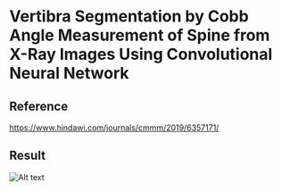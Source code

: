 # Vertibra Segmentation by Cobb Angle Measurement of Spine from X-Ray Images Using Convolutional Neural Network
## Reference
https://www.hindawi.com/journals/cmmm/2019/6357171/

## Result
![Alt text](https://github.com/shauming1020/Digital-Image-Processing_Project/blob/master/FinalProject/GeneratePretrainDataset/picture/0002_raw.png "Optional title")
